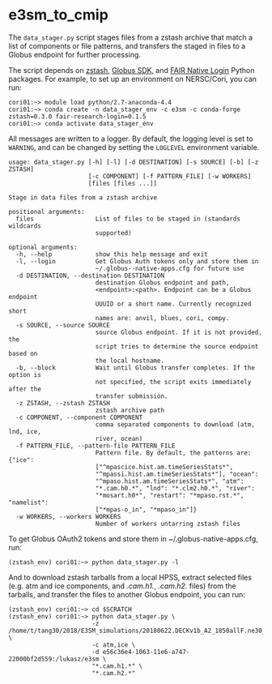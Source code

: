 # e3sm_to_cmip

The `data_stager.py` script stages files from a zstash archive that match a list of components or file patterns, and transfers the staged in files to a Globus endpoint for further processing.

The script depends on [zstash][zstash], [Globus SDK][globussdk], and [FAIR Native Login][fairnativelogin] Python packages. For example, to set up an environment on NERSC/Cori, you can run:
```
cori01:~> module load python/2.7-anaconda-4.4
cori01:~> conda create -n data_stager_env -c e3sm -c conda-forge zstash=0.3.0 fair-research-login=0.1.5
cori01:~> conda activate data_stager_env
```
All messages are written to a logger. By default, the logging level is set to `WARNING`, and can be changed by setting the `LOGLEVEL` environment variable.
```
usage: data_stager.py [-h] [-l] [-d DESTINATION] [-s SOURCE] [-b] [-z ZSTASH]
                      [-c COMPONENT] [-f PATTERN_FILE] [-w WORKERS]
                      [files [files ...]]

Stage in data files from a zstash archive

positional arguments:
  files                 List of files to be staged in (standards wildcards
                        supported)

optional arguments:
  -h, --help            show this help message and exit
  -l, --login           Get Globus Auth tokens only and store them in
                        ~/.globus--native-apps.cfg for future use
  -d DESTINATION, --destination DESTINATION
                        destination Globus endpoint and path,
                        <endpoint>:<path>. Endpoint can be a Globus endpoint
                        UUUID or a short name. Currently recognized short
                        names are: anvil, blues, cori, compy.
  -s SOURCE, --source SOURCE
                        source Globus endpoint. If it is not provided, the
                        script tries to determine the source endpoint based on
                        the local hostname.
  -b, --block           Wait until Globus transfer completes. If the option is
                        not specified, the script exits immediately after the
                        transfer submission.
  -z ZSTASH, --zstash ZSTASH
                        zstash archive path
  -c COMPONENT, --component COMPONENT
                        comma separated components to download (atm, lnd, ice,
                        river, ocean)
  -f PATTERN_FILE, --pattern-file PATTERN_FILE
                        Pattern file. By default, the patterns are: {"ice":
                        ["^mpascice.hist.am.timeSeriesStats*",
                        "^mpassi.hist.am.timeSeriesStats*"], "ocean":
                        "^mpaso.hist.am.timeSeriesStats*", "atm":
                        "*.cam.h0.*", "lnd": "*.clm2.h0.*", "river":
                        "*mosart.h0*", "restart": "*mpaso.rst.*", "namelist":
                        ["*mpas-o_in", "*mpaso_in"]}
  -w WORKERS, --workers WORKERS
                        Number of workers untarring zstash files
```
To get Globus OAuth2 tokens and store them in ~/.globus-native-apps.cfg, run:
```
(zstash_env) cori01:~> python data_stager.py -l
```
And to download zstash tarballs from a local HPSS, extract selected files (e.g. atm and ice components, and *.cam.h1.*, *.cam.h2.* files) from the tarballs, and transfer the files to another Globus endpoint, you can run:
```
(zstash_env) cori01:~> cd $SCRATCH
(zstash_env) cori01:~> python data_stager.py \
                       -z /home/t/tang30/2018/E3SM_simulations/20180622.DECKv1b_A2_1850allF.ne30_oEC.edison \
                       -c atm,ice \
                       -d e56c36e4-1063-11e6-a747-22000bf2d559:/lukasz/e3sm \
                       "*.cam.h1.*" \
                       "*.cam.h2.*"
```
[zstash]: https://github.com/E3SM-Project/zstash
[globussdk]: https://github.com/globus/globus-sdk-python
[fairnativelogin]: https://github.com/fair-research/native-login
